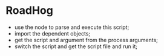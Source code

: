 # RoadHog

-  use the node to parse and execute this script;
-  import the dependent objects;
-  get the script and argument from the process arguments;
-  switch the script and get the script file and run it;
